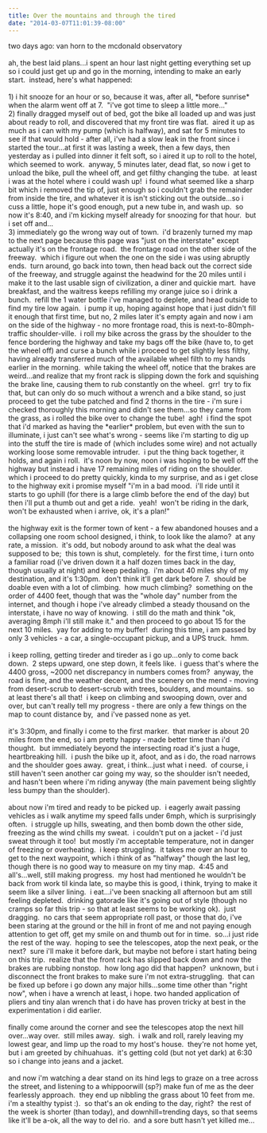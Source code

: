 ```yaml
---
title: Over the mountains and through the tired
date: "2014-03-07T11:01:39-08:00"
---
```

 
<p>two days ago: van horn to the mcdonald observatory<br/><br/>ah, the best laid plans...i spent an hour last night getting everything set up so i could just get up and go in the morning, intending to make an early start.  instead, here's what happened:<br/><br/>1) i hit snooze for an hour or so, because it was, after all, *before sunrise* when the alarm went off at 7.  "i've got time to sleep a little more..."<br/>2) finally dragged myself out of bed, got the bike all loaded up and was just about ready to roll, and discovered that my front tire was flat.  aired it up as much as i can with my pump (which is halfway), and sat for 5 minutes to see if that would hold - after all, i've had a slow leak in the front since i started the tour...at first it was lasting a week, then a few days, then yesterday as i pulled into dinner it felt soft, so i aired it up to roll to the hotel, which seemed to work.  anyway, 5 minutes later, dead flat, so now i get to unload the bike, pull the wheel off, and get filthy changing the tube.  at least i was at the hotel where i could wash up!  i found what seemed like a sharp bit which i removed the tip of, just enough so i couldn't grab the remainder from inside the tire, and whatever it is isn't sticking out the outside...so i cuss a little, hope it's good enough, put a new tube in, and wash up.  so now it's 8:40, and i'm kicking myself already for snoozing for that hour.  but i set off and...<br/>3) immediately go the wrong way out of town.  i'd brazenly turned my map to the next page because this page was "just on the interstate" except actually it's on the frontage road.  the frontage road on the other side of the freeway.  which i figure out when the one on the side i was using abruptly ends.  turn around, go back into town, then head back out the correct side of the freeway, and struggle against the headwind for the 20 miles until i make it to the last usable sign of civilization, a diner and quickie mart.  have breakfast, and the waitress keeps refilling my orange juice so i drink a bunch.  refill the 1 water bottle i've managed to deplete, and head outside to find my tire low again.  i pump it up, hoping against hope that i just didn't fill it enough that first time, but no, 2 miles later it's empty again and now i am on the side of the highway - no more frontage road, this is next-to-80mph-traffic shoulder-ville.  i roll my bike across the grass by the shoulder to the fence bordering the highway and take my bags off the bike (have to, to get the wheel off) and curse a bunch while i proceed to get slightly less filthy, having already transferred much of the available wheel filth to my hands earlier in the morning.  while taking the wheel off, notice that the brakes are weird...and realize that my front rack is slipping down the fork and squishing the brake line, causing them to rub constantly on the wheel.  grr!  try to fix that, but can only do so much without a wrench and a bike stand, so just proceed to get the tube patched and find 2 thorns in the tire - i'm sure i checked thoroughly this morning and didn't see them...so they came from the grass, as i rolled the bike over to change the tube!  agh!  i find the spot that i'd marked as having the *earlier* problem, but even with the sun to illuminate, i just can't see what's wrong - seems like i'm starting to dig up into the stuff the tire is made of (which includes some wire) and not actually working loose some removable intruder.  i put the thing back together, it holds, and again i roll.  it's noon by now, noon i was hoping to be well off the highway but instead i have 17 remaining miles of riding on the shoulder.  which i proceed to do pretty quickly, kinda to my surprise, and as i get close to the highway exit i promise myself "i'm in a bad mood.  i'll ride until it starts to go uphill (for there is a large climb before the end of the day) but then i'll put a thumb out and get a ride.  yeah!  won't be riding in the dark, won't be exhausted when i arrive, ok, it's a plan!"<br/><br/>the highway exit is the former town of kent - a few abandoned houses and a collapsing one room school designed, i think, to look like the alamo?  at any rate, a mission.  it's odd, but nobody around to ask what the deal was supposed to be;  this town is shut, completely.  for the first time, i turn onto a familiar road (i've driven down it a half dozen times back in the day, though usually at night) and keep pedaling.  i'm about 40 miles shy of my destination, and it's 1:30pm.  don't think it'll get dark before 7.  should be doable even with a lot of climbing.  how much climbing?  something on the order of 4400 feet, though that was the "whole day" number from the internet, and though i hope i've already climbed a steady thousand on the interstate, i have no way of knowing.  i still do the math and think "ok, averaging 8mph i'll still make it." and then proceed to go about 15 for the next 10 miles.  yay for adding to my buffer!  during this time, i am passed by only 3 vehicles - a car, a single-occupant pickup, and a UPS truck.  hmm.<br/><br/>i keep rolling, getting tireder and tireder as i go up...only to come back down.  2 steps upward, one step down, it feels like.  i guess that's where the 4400 gross, ~2000 net discrepancy in numbers comes from?  anyway, the road is fine, and the weather decent, and the scenery on the mend - moving from desert-scrub to desert-scrub with trees, boulders, and mountains.  so at least there's all that!  i keep on climbing and swooping down, over and over, but can't really tell my progress - there are only a few things on the map to count distance by,  and i've passed none as yet.<br/><br/>it's 3:30pm, and finally i come to the first marker.  that marker is about 20 miles from the end, so i am pretty happy - made better time than i'd thought.  but immediately beyond the intersecting road it's just a huge, heartbreaking hill.  i push the bike up it, afoot, and as i do, the road narrows and the shoulder goes away.  great, i think...just what i need.  of course, i still haven't seen another car going my way, so the shoulder isn't needed, and hasn't been where i'm riding anyway (the main pavement being slightly less bumpy than the shoulder).<br/><br/>about now i'm tired and ready to be picked up.  i eagerly await passing vehicles as i walk anytime my speed falls under 6mph, which is surprisingly often.  i struggle up hills, sweating, and then bomb down the other side, freezing as the wind chills my sweat.  i couldn't put on a jacket - i'd just sweat through it too!  but mostly i'm acceptable temperature, not in danger of freezing or overheating.  i keep struggling.  it takes me over an hour to get to the next waypoint, which i think of as "halfway" though the last leg, though there is no good way to measure on my tiny map.  4:45 and all's...well, still making progress.  my host had mentioned he wouldn't be back from work til kinda late, so maybe this is good, i think, trying to make it seem like a silver lining.  i eat...i've been snacking all afternoon but am still feeling depleted.  drinking gatorade like it's going out of style (though no cramps so far this trip - so that at least seems to be working ok).  just dragging.  no cars that seem appropriate roll past, or those that do, i've been staring at the ground or the hill in front of me and not paying enough attention to get off, get my smile on and thumb out for in time.  so...i just ride the rest of the way.  hoping to see the telescopes, atop the next peak, or the next?  sure i'll make it before dark, but maybe not before i start hating being on this trip.  realize that the front rack has slipped back down and now the brakes are rubbing nonstop.  how long ago did that happen?  unknown, but i disconnect the front brakes to make sure i'm not extra-struggling.  that can be fixed up before i go down any major hills...some time other than "right now", when i have a wrench at least, i hope. two handed application of pliers and tiny alan wrench that i do have has proven tricky at best in the experimentation i did earlier.<br/><br/>finally come around the corner and see the telescopes atop the next hill over...way over.  still miles away.  sigh.  i walk and roll, rarely leaving my lowest gear, and limp up the road to my host's house.  they're not home yet, but i am greeted by chihuahuas.  it's getting cold (but not yet dark) at 6:30 so i change into jeans and a jacket.<br/><br/>and now i'm watching a dear stand on its hind legs to graze on a tree across the street, and listening to a whippoorwill (sp?) make fun of me as the deer fearlessly approach.  they end up nibbling the grass about 10 feet from me.  i'm a stealthy typist :).  so that's an ok ending to the day, right?  the rest of the week is shorter (than today), and downhill=trending days, so that seems like it'll be a-ok, all the way to del rio.  and a sore butt hasn't yet killed me...</p>
